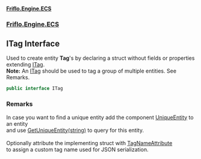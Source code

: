 #### [Friflo.Engine.ECS](index.md 'index')
### [Friflo.Engine.ECS](Friflo.Engine.ECS.md 'Friflo.Engine.ECS')

## ITag Interface

Used to create entity <b>Tag</b>'s by declaring a struct without fields or properties extending [ITag](ITag.md 'Friflo.Engine.ECS.ITag').<br/><b>Note:</b> An [ITag](ITag.md 'Friflo.Engine.ECS.ITag') should be used to tag a group of multiple entities. See Remarks.

```csharp
public interface ITag
```

### Remarks
In case you want to find a unique entity add the component [UniqueEntity](UniqueEntity.md 'Friflo.Engine.ECS.UniqueEntity') to an entity<br/>
and use [GetUniqueEntity(string)](EntityStoreBase.GetUniqueEntity(string).md 'Friflo.Engine.ECS.EntityStoreBase.GetUniqueEntity(string)') to query for this entity.<br/><br/>
Optionally attribute the implementing struct with [TagNameAttribute](TagNameAttribute.md 'Friflo.Engine.ECS.TagNameAttribute')<br/>
to assign a custom tag name used for JSON serialization.